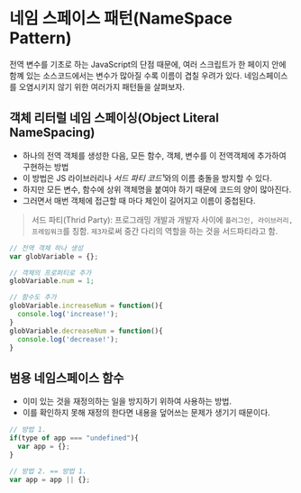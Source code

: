 # 네임 스페이스 패턴(NameSpace Pattern)
전역 변수를 기초로 하는 JavaScript의 단점 때문에,
여러 스크립트가 한 페이지 안에 함꼐 있는 소스코드에서는 변수가 많아질 수록 이름이 겹칠 우려가 있다. 
네임스페이스를 오염시키지 않기 위한 여러가지 패턴들을 살펴보자.

## 객체 리터럴 네임 스페이싱(Object Literal NameSpacing)
- 하나의 전역 객체를 생성한 다음, 모든 함수, 객체, 변수를 이 전역객체에 추가하여 구현하는 방법
- 이 방법은 JS 라이브러리나 *서드 파티 코드¹*와의 이름 충돌을 방지할 수 있다.
- 하지만 모든 변수, 함수에 상위 객체명을 붙여야 하기 때문에 코드의 양이 많아진다.
- 그러면서 매번 객체에 접근할 때 마다 체인이 길어지고 이름이 중첩된다.
> 서드 파티(Thrid Party): 프로그래밍 개발과 개발자 사이에 ```플러그인, 라이브러리, 프레임워크```를 칭함.
> ```제3자```로써 중간 다리의 역할을 하는 것을 서드파티라고 함.
``` js
// 전역 객체 하나 생성
var globVariable = {};

// 객체의 프로퍼티로 추가
globVariable.num = 1;

// 함수도 추가
globVariable.increaseNum = function(){
  console.log('increase!');
}
globVariable.decreaseNum = function(){
  console.log('decrease!');
}
```

## 범용 네임스페이스 함수
- 이미 있는 것을 재정의하는 일을 방지하기 위하여 사용하는 방법.
- 이를 확인하지 못해 재정의 한다면 내용을 덮어쓰는 문제가 생기기 때문이다.
``` js
// 방법 1.
if(type of app === "undefined"){
  var app = {};
}

// 방법 2. == 방법 1.
var app = app || {};
```
